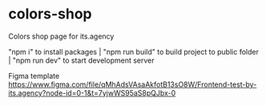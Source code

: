 # colors-shop
Colors shop page for its.agency

"npm i" to install packages |
"npm run build" to build project to public folder |
"npm run dev" to start development server

Figma template
https://www.figma.com/file/qMhAdsVAsaAkfotB13sO8W/Frontend-test-by-its.agency?node-id=0-1&t=7yjwWS95aS8pQJbx-0
